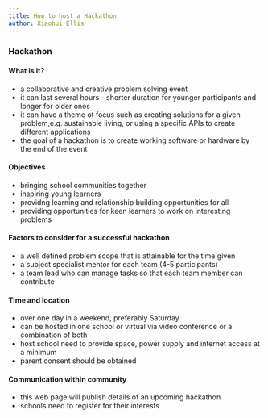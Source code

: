```yaml
---
title: How to host a Hackathon
author: Xiaohui Ellis
---
```


### Hackathon 

#### What is it?
+ a collaborative and creative problem solving event
+ it can last several hours - shorter duration for younger participants and longer for older ones
+ it can have a theme ot focus such as creating solutions for a given problem,e.g. sustainable living, or using a specific APIs to create different applications 
+ the goal of a hackathon is to create working software or hardware by the end of the event

#### Objectives
+ bringing school communities together
+ inspiring young learners
+ providng learning and relationship building opportunities for all
+ providing opportunities for keen learners to work on interesting problems

#### Factors to consider for a successful hackathon
+ a well defined problem scope that is attainable for the time given
+ a subject specialist mentor for each team (4-5 participants)
+ a team lead who can manage tasks so that each team member can contribute

#### Time and location

+ over one day in a weekend, preferably Saturday 
+ can be hosted in one school or virtual via video conference or a combination of both
+ host school need to provide space, power supply and internet access at a minimum
+ parent consent should be obtained

#### Communication within community 
+ this web page will publish details of an upcoming hackathon
+ schools need to register for their interests 
